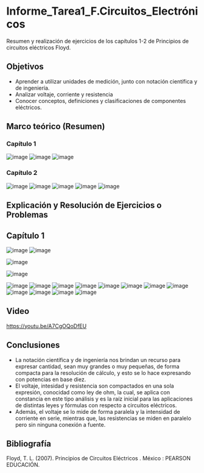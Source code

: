 # Informe_Tarea1_F.Circuitos_Electrónicos
Resumen y realización de ejercicios de los capítulos 1-2 de Principios de circuitos eléctricos Floyd.
## Objetivos 
- Aprender a utilizar unidades de medición, junto con notación científica y de ingeniería.
- Analizar voltaje, corriente y resistencia 
- Conocer conceptos, definiciones y clasificaciones de componentes eléctricos. 

## Marco teórico (Resumen)
### Capítulo 1
![image](https://user-images.githubusercontent.com/116780907/201888091-3989452d-037f-4d26-ac7c-f07641421f8c.png)
![image](https://user-images.githubusercontent.com/116780907/201888250-6f020fc7-f334-47f7-bc6d-a6e75fed603f.png)
![image](https://user-images.githubusercontent.com/116780907/201888982-6f43cb21-73ff-4085-a923-f377a0078fc0.png)

### Capítulo 2
![image](https://user-images.githubusercontent.com/116780907/201882021-319e1c0a-2364-48e4-8c10-825139e95d33.png)
![image](https://user-images.githubusercontent.com/116780907/201886241-2f22183c-5d4e-4fd5-b430-28b2cd074e03.png)
![image](https://user-images.githubusercontent.com/116780907/201886797-7169a860-a21b-4ded-a192-937956cb46a4.png)
![image](https://user-images.githubusercontent.com/116780907/201887124-6df1381c-7542-4f42-9e0d-acf61e4b4c3e.png)
![image](https://user-images.githubusercontent.com/116780907/201887587-5cb1e0d6-2d83-4304-af5b-bf271053bfa9.png)

## Explicación y Resolución de Ejercicios o Problemas 
## Capítulo 1
![image](https://user-images.githubusercontent.com/116780907/201893456-7eccdcab-d967-401d-a120-527a1fbfbda6.png)
![image](https://user-images.githubusercontent.com/116780907/201973240-effaec7a-c6d1-4094-8996-e5f3129dda11.png)

![image](https://user-images.githubusercontent.com/116780907/201894912-c009a196-fc31-4f85-932a-82361d09dbd7.png)

![image](https://user-images.githubusercontent.com/116780907/201966898-65a39881-6750-4a76-8d9a-31768b3e4a77.png)

![image](https://user-images.githubusercontent.com/116780907/201895344-16776c53-8720-44fd-ac60-e98ced90fe24.png)
![image](https://user-images.githubusercontent.com/116780907/201895745-552ebabc-86d9-4be4-a3af-0bac86137957.png)
![image](https://user-images.githubusercontent.com/116780907/201895912-ca0f70c5-24e2-406f-b3de-58cde99d0f87.png)
![image](https://user-images.githubusercontent.com/116780907/201896135-ca69917b-1d13-44ae-88bf-7e77e5c7e4ae.png)
![image](https://user-images.githubusercontent.com/116780907/201896366-a35b0423-e6aa-4a99-8593-08c6ed87a00b.png)
![image](https://user-images.githubusercontent.com/116780907/201896913-8d170df5-05b5-4952-8803-0ccb3351998a.png)
![image](https://user-images.githubusercontent.com/116780907/201897193-22b8e9fa-e281-44be-8786-7ac682698c43.png)
![image](https://user-images.githubusercontent.com/116780907/201897322-2249b063-bd7f-4262-b7fa-8e253c271275.png)
![image](https://user-images.githubusercontent.com/116780907/201897558-88d62e3f-4422-4136-b552-43f5e1b00c30.png)
![image](https://user-images.githubusercontent.com/116780907/201897643-f88c02ae-4031-4d69-adb7-7a0c93f5a4dd.png)
![image](https://user-images.githubusercontent.com/116780907/201897748-3a782dbc-85ce-48ac-b3a9-7f303ec752b5.png)
![image](https://user-images.githubusercontent.com/116780907/201897956-0d0729ed-e097-45ef-b0dc-26418fb3eba4.png)

## Video 
https://youtu.be/A7CgOQoDfEU

## Conclusiones 

- La notación científica y de ingeniería nos brindan un recurso para expresar cantidad, sean muy grandes o muy pequeñas, de forma compacta para la resolución de cálculo, y esto se lo hace expresando con potencias en base diez. 
- El voltaje, intesidad y resistencia son compactados en una sola expresión, conocidad como ley de ohm, la cual, se aplica con constancia en este tipo análisis y es la raíz inicial para las aplicaciones de distintas leyes y fórmulas con respecto a circuitos eléctricos. 
- Además, el voltaje se lo mide de forma paralela y la intensidad de corriente en serie, mientras que, las resistencias se miden en paralelo pero sin ninguna conexión a fuente. 

## Bibliografía 

Floyd, T. L. (2007). Principios de Circuitos Eléctricos . México : PEARSON EDUCACIÓN.



